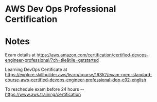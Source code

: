 # AWS Dev Ops Professional Certification 

# Notes
Exam details at https://aws.amazon.com/certification/certified-devops-engineer-professional/?ch=tile&tile=getstarted 

Learning DevOps Certificate at https://explore.skillbuilder.aws/learn/course/16352/exam-prep-standard-course-aws-certified-devops-engineer-professional-dop-c02-english

To reschedule exam before 24 hours -- https://www.aws.training/certification


